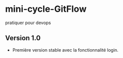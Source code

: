# mini-cycle-GitFlow
pratiquer pour devops
## Version 1.0
- Première version stable avec la fonctionnalité login.
